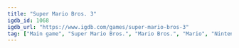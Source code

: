 ```yaml
---
title: "Super Mario Bros. 3"
igdb_id: 1068
igdb_url: "https://www.igdb.com/games/super-mario-bros-3"
tag: ["Main game", "Super Mario Bros.", "Mario Bros.", "Mario", "Nintendo", "Nintendo R&D4", "Playtronic", "Platform", "Single player", "Multiplayer", "Side view", "Action", "Fantasy"]
---
```

